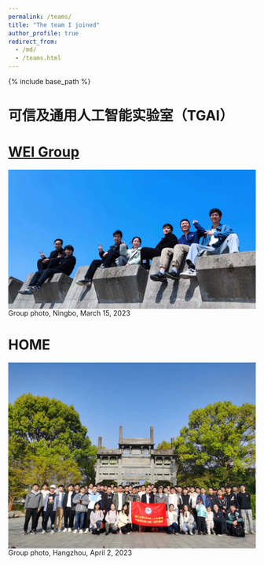 ```yaml
---
permalink: /teams/
title: "The team I joined"
author_profile: true
redirect_from: 
  - /md/
  - /teams.html
---
```


{% include base_path %}

可信及通用人工智能实验室（TGAI）
======

[WEI Group](https://www.labxing.com/lab/2006/members)
======

<div style="display:flex;justify-content:center;">
   <img src="/images/WEI1.jpg" width="800" alt="Fig" style="margin:auto;">
</div>
Group photo, Ningbo, March 15, 2023
<br>
  
HOME
======
<div style="display:flex;justify-content:center;">
   <img src="/images/HOME.jpg" width="800" alt="Fig" style="margin:auto;">
</div>
Group photo, Hangzhou, April 2, 2023
<br>
  
